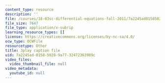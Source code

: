 ```yaml
---
content_type: resource
description: ''
file: /courses/18-03sc-differential-equations-fall-2011/7a2245ad015850289a7732472363989c_Gb5o6VNboV0.vtt
file_size: 7647
file_type: application/x-subrip
learning_resource_types: []
license: https://creativecommons.org/licenses/by-nc-sa/4.0/
ocw_type: OCWFile
resourcetype: Other
title: 3play caption file
uid: 7a2245ad-0158-5028-9a77-32472363989c
video_files:
  video_thumbnail_file: null
video_metadata:
  youtube_id: null
---
```

